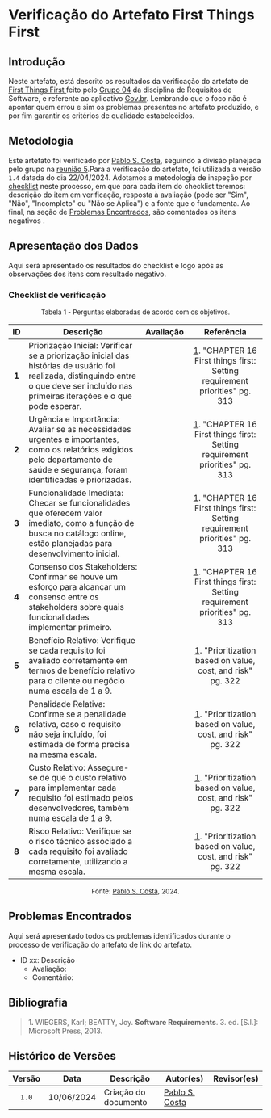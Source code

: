 # Verificação do Artefato First Things First

## Introdução

Neste artefato, está descrito os resultados da verificação do artefato de [First Things First
](https://requisitos-de-software.github.io/2024.1-Gov.br/#/priorizacao/FirstThingsFirst) feito pelo [Grupo 04](https://requisitos-de-software.github.io/2024.1-Gov.br/#/README) da disciplina de Requisitos de Software, e referente ao aplicativo [Gov.br](https://play.google.com/store/apps/details?id=br.gov.meugovbr&hl=pt_BR&gl=US). Lembrando que o foco não é apontar quem errou e sim os problemas presentes no artefato produzido, e por fim garantir os critérios de qualidade estabelecidos.

## Metodologia

Este artefato foi verificado por [Pablo S. Costa][PabloGH], seguindo a divisão planejada pelo grupo na [reunião 5](https://requisitos-de-software.github.io/2024.1-Correios/atas/ata5/).Para a verificação do artefato, foi utilizada a versão `1.4` datada do dia 22/04/2024. Adotamos a metodologia de inspeção por [checklist](#checklist-de-verificacao) neste processo, em que para cada item do checklist teremos: descrição do item em verificação, resposta à avaliação (pode ser "Sim", "Não", "Incompleto" ou "Não se Aplica") e a fonte que o fundamenta. Ao final, na seção de [Problemas Encontrados](#problemas-encontrados), são comentados os itens negativos .

## Apresentação dos Dados

Aqui será apresentado os resultados do checklist e logo após as observações dos itens com resultado negativo.

### Checklist de verificação

<font size="2"><p style="text-align: center">Tabela 1 - Perguntas elaboradas de acordo com os objetivos.</p></font>

<center>

| ID | Descrição | Avaliação | Referência|
|:--:| --------- | :-------: | :-------: |
| **1** | Priorização Inicial: Verificar se a priorização inicial das histórias de usuário foi realizada, distinguindo entre o que deve ser incluído nas primeiras iterações e o que pode esperar. |  | <a href="#ref1">1</a>. "CHAPTER 16 First things first: Setting requirement priorities" pg. 313 |
| **2** | Urgência e Importância: Avaliar se as necessidades urgentes e importantes, como os relatórios exigidos pelo departamento de saúde e segurança, foram identificadas e priorizadas. |  | <a href="#ref1">1</a>. "CHAPTER 16 First things first: Setting requirement priorities" pg. 313 |
| **3** | Funcionalidade Imediata: Checar se funcionalidades que oferecem valor imediato, como a função de busca no catálogo online, estão planejadas para desenvolvimento inicial. |  | <a href="#ref1">1</a>. "CHAPTER 16 First things first: Setting requirement priorities" pg. 313 |
| **4** | Consenso dos Stakeholders: Confirmar se houve um esforço para alcançar um consenso entre os stakeholders sobre quais funcionalidades implementar primeiro. |  | <a href="#ref1">1</a>. "CHAPTER 16 First things first: Setting requirement priorities" pg. 313 |
| **5** | Benefício Relativo: Verifique se cada requisito foi avaliado corretamente em termos de benefício relativo para o cliente ou negócio numa escala de 1 a 9. |  | <a href="#ref1">1</a>. "Prioritization based on value, cost, and risk" pg. 322 |
| **6** | Penalidade Relativa: Confirme se a penalidade relativa, caso o requisito não seja incluído, foi estimada de forma precisa na mesma escala. |  | <a href="#ref1">1</a>. "Prioritization based on value, cost, and risk" pg. 322 |
| **7** | Custo Relativo: Assegure-se de que o custo relativo para implementar cada requisito foi estimado pelos desenvolvedores, também numa escala de 1 a 9. |  | <a href="#ref1">1</a>. "Prioritization based on value, cost, and risk" pg. 322 |
| **8** | Risco Relativo: Verifique se o risco técnico associado a cada requisito foi avaliado corretamente, utilizando a mesma escala. |  | <a href="#ref1">1</a>. "Prioritization based on value, cost, and risk" pg. 322 |

</center>

<font size="2"><p style="text-align: center">Fonte: [Pablo S. Costa][PabloGH], 2024.</p></font>


## Problemas Encontrados

Aqui será apresentado todos os problemas identificados durante o processo de verificação do artefato de link do artefato.

- ID xx: Descrição
    - Avaliação:
    - Comentário:

## Bibliografia

> 1<a id="ref1">.</a> WIEGERS, Karl; BEATTY, Joy. **Software Requirements**. 3. ed. [S.l.]: Microsoft Press, 2013.


## Histórico de Versões

| Versão | Data | Descrição | Autor(es) | Revisor(es) |
| :----: | :--: | --------- | ----------- | ------ |
| `1.0`  | 10/06/2024 | Criação do documento | [Pablo S. Costa][PabloGH] | []() |

[ClaudioGH]: https://github.com/claudiohsc
[DaniloGH]: https://github.com/Danilo-Carvalho-Antunes
[EliasGH]: https://github.com/EliasOliver21
[GabrielBGH]: https://github.com/Bertolazi
[GabrielFGH]: https://github.com/MMcLovin
[PabloGH]: https://github.com/pabloheika
[RicardoGH]: https://www.github.com/avmricardo
